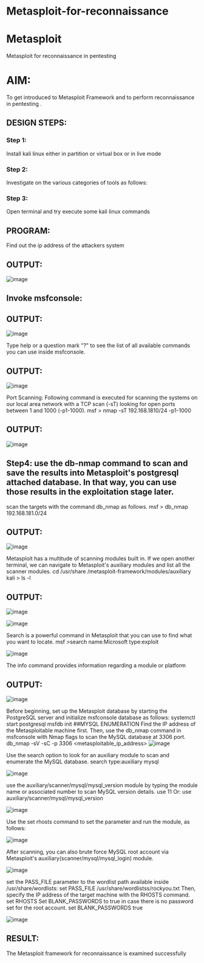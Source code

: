 # Metasploit-for-reconnaissance
# Metasploit
Metasploit for reconnaissance in pentesting

# AIM:

To get introduced to Metasploit Framework and to  perform reconnaissance  in pentesting .

## DESIGN STEPS:

### Step 1:

Install kali linux either in partition or virtual box or in live mode

### Step 2:

Investigate on the various categories of tools as follows:

### Step 3:

Open terminal and try execute some kali linux commands

## PROGRAM:
Find out the ip address of the attackers system


## OUTPUT:

![image](https://github.com/gokul-sureshkumar/Metasploit-for-reconnaissance/assets/121148715/1f538f40-f876-4459-8677-8dfbac405ba8)

## Invoke msfconsole:
## OUTPUT:
![image](https://github.com/gokul-sureshkumar/Metasploit-for-reconnaissance/assets/121148715/953379bc-27c4-4e87-9702-3316dfb7c3ef)

Type help or a question mark "?" to see the list of all available commands you can use inside msfconsole.
## OUTPUT:
![image](https://github.com/gokul-sureshkumar/Metasploit-for-reconnaissance/assets/121148715/7f276d8f-8564-47aa-be92-6777dd9474db)

Port Scanning: Following command is executed for scanning the systems on our local area network with a TCP scan (-sT) looking for open ports between 1 and 1000 (-p1-1000). msf > nmap -sT 192.168.1810/24 -p1-1000

## OUTPUT:

![image](https://github.com/gokul-sureshkumar/Metasploit-for-reconnaissance/assets/121148715/c0cf7ce9-74cc-4c75-8e07-dd3785c52086)

 ## Step4: use the db-nmap command to scan and save the results into Metasploit's postgresql attached database. In that way, you can use those results in the exploitation stage later.

scan the targets with the command db_nmap as follows. msf > db_nmap 192.168.181.0/24

## OUTPUT:
![image](https://github.com/gokul-sureshkumar/Metasploit-for-reconnaissance/assets/121148715/c3e81fb0-1f4d-4243-b8b0-8886a01ee24e)

Metasploit has a multitude of scanning modules built in. If we open another terminal, we can navigate to Metasploit's auxiliary modules and list all the scanner modules. cd /usr/share /metasploit-framework/modules/auxiliary kali > ls -l

## OUTPUT:

![image](https://github.com/gokul-sureshkumar/Metasploit-for-reconnaissance/assets/121148715/99aca0dd-3fd0-4380-904c-773475effa74)

![image](https://github.com/gokul-sureshkumar/Metasploit-for-reconnaissance/assets/121148715/0cb3f03c-c4c4-4b80-96b7-fdd4b3645f8b)

Search is a powerful command in Metasploit that you can use to find what you want to locate. msf >search name:Microsoft type:exploit

![image](https://github.com/gokul-sureshkumar/Metasploit-for-reconnaissance/assets/121148715/616d4518-88b6-4b8f-80eb-c0c6e16df08a)

The info command provides information regarding a module or platform
## OUTPUT:

![image](https://github.com/gokul-sureshkumar/Metasploit-for-reconnaissance/assets/121148715/09a5a034-e2b2-4100-a600-2994f2892c99)

Before beginning, set up the Metasploit database by starting the PostgreSQL server and initialize msfconsole database as follows: systemctl start postgresql msfdb init ##MYSQL ENUMERATION Find the IP address of the Metasploitable machine first. Then, use the db_nmap command in msfconsole with Nmap flags to scan the MySQL database at 3306 port. db_nmap -sV -sC -p 3306 <metasploitable_ip_address>
![image](https://github.com/gokul-sureshkumar/Metasploit-for-reconnaissance/assets/121148715/4357ed6f-62a5-4adb-ad5c-fee8dffdfd7b)

Use the search option to look for an auxiliary module to scan and enumerate the MySQL database. search type:auxiliary mysql

![image](https://github.com/gokul-sureshkumar/Metasploit-for-reconnaissance/assets/121148715/5dd2edca-fd00-45b3-956e-8dd5fe41465a)

use the auxiliary/scanner/mysql/mysql_version module by typing the module name or associated number to scan MySQL version details. use 11 Or: use auxiliary/scanner/mysql/mysql_version

![image](https://github.com/gokul-sureshkumar/Metasploit-for-reconnaissance/assets/121148715/8f9525da-1a5b-4498-8f41-8ef701adb2d9)

Use the set rhosts command to set the parameter and run the module, as follows:

![image](https://github.com/gokul-sureshkumar/Metasploit-for-reconnaissance/assets/121148715/57882379-ea28-4349-a3dc-ecea7bb10dea)

After scanning, you can also brute force MySQL root account via Metasploit's auxiliary(scanner/mysql/mysql_login) module.

![image](https://github.com/gokul-sureshkumar/Metasploit-for-reconnaissance/assets/121148715/7234a9cb-8baf-485c-b743-f6c6250dded8)

set the PASS_FILE parameter to the wordlist path available inside /usr/share/wordlists: set PASS_FILE /usr/share/wordlistss/rockyou.txt Then, specify the IP address of the target machine with the RHOSTS command. set RHOSTS Set BLANK_PASSWORDS to true in case there is no password set for the root account. set BLANK_PASSWORDS true

![image](https://github.com/gokul-sureshkumar/Metasploit-for-reconnaissance/assets/121148715/752e39b3-a594-4e46-b60e-1bb7a0ff9d5d)


## RESULT:
The Metasploit framework for reconnaissance is  examined successfully

